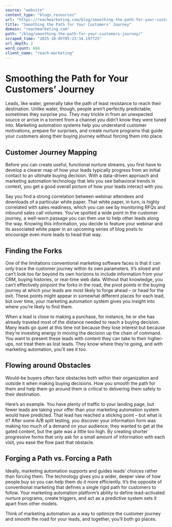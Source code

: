 ```yaml
---
source: "website"
content_type: "blogs_resources"
url: "https://reachmarketing.com/blog/smoothing-the-path-for-your-customers-journey/"
title: "Smoothing the Path for Your Customers’ Journey"
domain: "reachmarketing.com"
path: "/blog/smoothing-the-path-for-your-customers-journey/"
scraped_time: "2025-10-05T05:23:34.197725"
url_depth: 2
word_count: 684
client_name: "reach-marketing"
---
```


# Smoothing the Path for Your Customers’ Journey

Leads, like water, generally take the path of least resistance to reach their destination. Unlike water, though, people aren’t perfectly predictable; sometimes they surprise you. They may trickle in from an unexpected source or arrive in a torrent from a channel you didn’t know they were tuned into. Marketing automation systems help you understand customer motivations, prepare for surprises, and create nurture programs that guide your customers along their buying journey without forcing them into place.

## Customer Journey Mapping

Before you can create useful, functional nurture streams, you first have to develop a clearer map of how your leads typically progress from an initial contact to an ultimate buying decision. With a data-driven approach and marketing automation technology that lets you see behavioral trends in context, you get a good overall picture of how your leads interact with you.

Say you find a strong correlation between webinar attendees and downloads of a particular white paper. That white paper, in turn, is highly correlated with sales readiness, which you can see by monitoring RFQs and inbound sales call volumes. You’ve spotted a wide point in the customer journey, a well-worn passage you can then use to help other leads along the way. Knowing this information, you decide to feature your webinar and its associated white paper in an upcoming series of blog posts to encourage even more leads to head that way.

## Finding the Forks

One of the limitations conventional marketing software faces is that it can only trace the customer journey within its own parameters. It’s siloed and can’t look too far beyond its own horizons to include information from your CRM, buying histories, or real-time web data. Without that knowledge, you can’t effectively pinpoint the forks in the road, the pivot points in the buying journey at which your leads are most likely to forge ahead – or head for the exit. These points might appear in somewhat different places for each lead, but over time, your marketing automation system gives you insight into where you’re likely to find them.

When a lead is close to making a purchase, for instance, he or she has already traveled most of the distance needed to reach a buying decision. Many leads go quiet at this time not because they lose interest but because they’re investing energy in moving the decision up the chain of command. You want to present these leads with content they can take to their higher-ups, not treat them as lost leads. They know where they’re going, and with marketing automation, you’ll see it too.

## Flowing around Obstacles

Would-be buyers often face obstacles both within their organization and outside it when making buying decisions. How you smooth the path for them and help them go around them is critical to delivering them safely to their destination.

Here’s an example. You have plenty of traffic to your landing page, but fewer leads are taking your offer than your marketing automation system would have predicted. That lead has reached a sticking point – but what is it? After some A/B split testing, you discover your information form was making too much of a demand on your audience; they wanted to get at the gated content, but the gate was a little too high. By creating shorter progressive forms that only ask for a small amount of information with each visit, you ease the flow past that obstacle.

## Forging a Path vs. Forcing a Path

Ideally, marketing automation supports and guides leads’ choices rather than forcing them. The technology gives you a wider, deeper view of how people buy so you can help them do it more efficiently. It’s the opposite of conventional marketing that defines a single rigid path for customers to follow. Your marketing automation platform’s ability to define lead-activated nurture programs, create triggers, and act as a predictive system sets it apart from other models.

Think of marketing automation as a way to optimize the customer journey and smooth the road for your leads, and together, you’ll both go places.